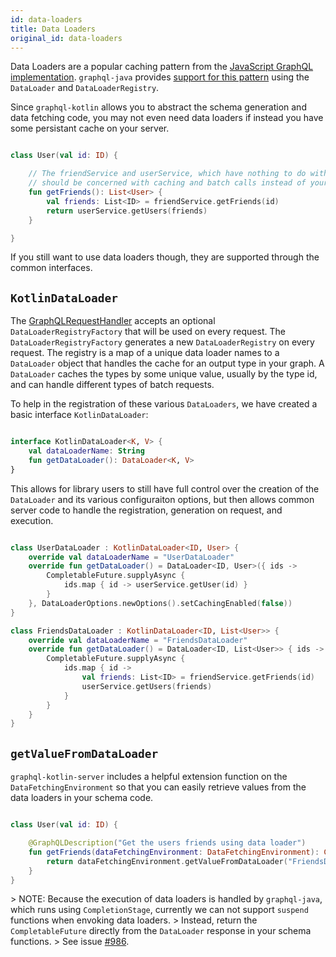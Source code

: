 ```yaml
---
id: data-loaders
title: Data Loaders
original_id: data-loaders
---
```

Data Loaders are a popular caching pattern from the [JavaScript GraphQL implementation](https://github.com/graphql/dataloader).
`graphql-java` provides [support for this pattern](https://www.graphql-java.com/documentation/v16/batching/) using the `DataLoader` and `DataLoaderRegistry`.

Since `graphql-kotlin` allows you to abstract the schema generation and data fetching code, you may not even need data loaders if instead you have some persistant cache on your server.

```kotlin

class User(val id: ID) {

    // The friendService and userService, which have nothing to do with GraphQL,
    // should be concerned with caching and batch calls instead of your schema classes
    fun getFriends(): List<User> {
        val friends: List<ID> = friendService.getFriends(id)
        return userService.getUsers(friends)
    }

}

```

If you still want to use data loaders though, they are supported through the common interfaces.

## `KotlinDataLoader`

The [GraphQLRequestHandler](./graphql-request-handler.md) accepts an optional `DataLoaderRegistryFactory` that will be used on every request.
The `DataLoaderRegistryFactory` generates a new `DataLoaderRegistry` on every request. The registry is a map of a unique data loader names to a `DataLoader` object that handles the cache for an output type in your graph.
A `DataLoader` caches the types by some unique value, usually by the type id, and can handle different types of batch requests.

To help in the registration of these various `DataLoaders`, we have created a basic interface `KotlinDataLoader`:

```kotlin

interface KotlinDataLoader<K, V> {
    val dataLoaderName: String
    fun getDataLoader(): DataLoader<K, V>
}

```

This allows for library users to still have full control over the creation of the `DataLoader` and its various configuraiton options,
but then allows common server code to handle the registration, generation on request, and execution.

```kotlin

class UserDataLoader : KotlinDataLoader<ID, User> {
    override val dataLoaderName = "UserDataLoader"
    override fun getDataLoader() = DataLoader<ID, User>({ ids ->
        CompletableFuture.supplyAsync {
            ids.map { id -> userService.getUser(id) }
        }
    }, DataLoaderOptions.newOptions().setCachingEnabled(false))
}

class FriendsDataLoader : KotlinDataLoader<ID, List<User>> {
    override val dataLoaderName = "FriendsDataLoader"
    override fun getDataLoader() = DataLoader<ID, List<User>> { ids ->
        CompletableFuture.supplyAsync {
            ids.map { id ->
                val friends: List<ID> = friendService.getFriends(id)
                userService.getUsers(friends)
            }
        }
    }
}

```

## `getValueFromDataLoader`

`graphql-kotlin-server` includes a helpful extension function on the `DataFetchingEnvironment` so that you can easily retrieve values from the data loaders in your schema code.

```kotlin

class User(val id: ID) {

    @GraphQLDescription("Get the users friends using data loader")
    fun getFriends(dataFetchingEnvironment: DataFetchingEnvironment): CompletableFuture<List<User>> {
        return dataFetchingEnvironment.getValueFromDataLoader("FriendsDataLoader", id)
    }
}

```

&gt; NOTE: Because the execution of data loaders is handled by `graphql-java`, which runs using `CompletionStage`, currently we can not support `suspend` functions when envoking data loaders.
&gt; Instead, return the `CompletableFuture` directly from the `DataLoader` response in your schema functions.
&gt; See issue [#986](https://github.com/ExpediaGroup/graphql-kotlin/issues/986).
